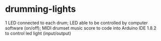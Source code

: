# drumming-lights
1 LED connected to each drum; LED able to be controlled by computer software (on/off);
MIDI drumset music score to code into Arduino IDE 1.8.2 to control led light (input/output)
